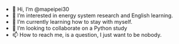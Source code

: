 - 👋 Hi, I’m @mapeipei30
- 👀 I’m interested in energy system research and English learning.
- 🌱 I’m currently learning how to stay with myself.
- 💞️ I’m looking to collaborate on a Python study
- 📫 How to reach me, is a question, I just want to be nobody.

<!---
mapeipei30/mapeipei30 is a ✨ special ✨ repository because its `README.md` (this file) appears on your GitHub profile.
You can click the Preview link to take a look at your changes.
--->
